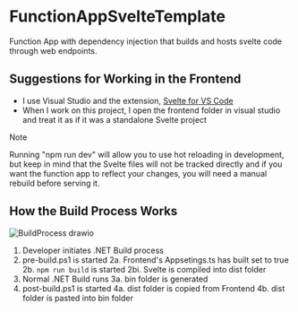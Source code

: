 # FunctionAppSvelteTemplate

Function App with dependency injection that builds and hosts svelte code through web endpoints.


## Suggestions for Working in the Frontend
- I use Visual Studio and the extension, [Svelte for VS Code](https://marketplace.visualstudio.com/items?itemName=svelte.svelte-vscode) 
- When I work on this project, I open the frontend folder in visual studio and treat it as if it was a standalone Svelte project

> [!NOTE]
Running "npm run dev" will allow you to use hot reloading in development, but keep in mind that the Svelte files will not be tracked directly and if you want the function app to reflect your changes, you will need a manual rebuild before serving it.


## How the Build Process Works
![BuildProcess drawio](https://github.com/ChrisHaliga/FunctionAppSvelteTemplate/assets/22923487/fd96396c-3246-4f02-9904-8d4b38c47099)
1. Developer initiates .NET Build process
2. pre-build.ps1 is started
   2a. Frontend's Appsetings.ts has built set to true
   2b. `npm run build` is started
       2bi. Svelte is compiled into dist folder
3. Normal .NET Build runs
   3a. bin folder is generated
5. post-build.ps1 is started
   4a. dist folder is copied from Frontend
   4b. dist folder is pasted into bin folder
